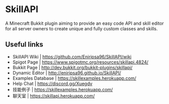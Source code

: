 # SkillAPI
A Minecraft Bukkit plugin aiming to provide an easy code API and skill editor 
for all server owners to create unique and fully custom classes and skills.

## Useful links
* SkillAPI Wiki    | https://github.com/Eniripsa96/SkillAPI/wiki
* Spigot Page      | https://www.spigotmc.org/resources/skillapi.4824/
* Bukkit Page      | http://dev.bukkit.org/bukkit-plugins/skillapi/
* Dynamic Editor   | http://eniripsa96.github.io/SkillAPI/
* Examples Database | https://skillexamples.herokuapp.com/
* Help Chat        | https://discord.gg/Xuegdv
* 技能例子        | https://skillexamples.herokuapp.com/
* 聊天室        | https://skillapi.herokuapp.com/